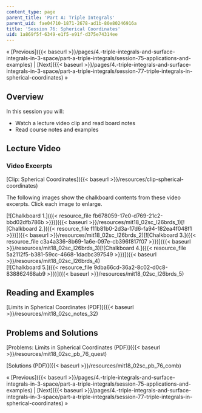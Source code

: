 ```yaml
---
content_type: page
parent_title: 'Part A: Triple Integrals'
parent_uid: fae04710-1871-2678-ad1b-80e80246916a
title: 'Session 76: Spherical Coordinates'
uid: 1a869f5f-6349-e1f5-e91f-d375e74314ee
---
```


« [Previous]({{< baseurl >}}/pages/4.-triple-integrals-and-surface-integrals-in-3-space/part-a-triple-integrals/session-75-applications-and-examples) | [Next]({{< baseurl >}}/pages/4.-triple-integrals-and-surface-integrals-in-3-space/part-a-triple-integrals/session-77-triple-integrals-in-spherical-coordinates) »

Overview
--------

In this session you will:

*   Watch a lecture video clip and read board notes
*   Read course notes and examples

Lecture Video
-------------

### Video Excerpts

[Clip: Spherical Coordinates]({{< baseurl >}}/resources/clip-spherical-coordinates)

The following images show the chalkboard contents from these video excerpts. Click each image to enlarge.

[![Chalkboard 1.]({{< resource_file fb678059-17e0-d769-21c2-bbd02dfb786b >}})]({{< baseurl >}}/resources/mit18_02sc_l26brds_1)[![Chalkboard 2.]({{< resource_file f11b81b0-2d3a-17d6-fa94-182ea4f048f1 >}})]({{< baseurl >}}/resources/mit18_02sc_l26brds_2)[![Chalkboard 3.]({{< resource_file c3a4a336-8b69-1a6e-097e-cb396f817f07 >}})]({{< baseurl >}}/resources/mit18_02sc_l26brds_3)[![Chalkboard 4.]({{< resource_file 5a2112f5-b381-59cc-4668-1dacbc397549 >}})]({{< baseurl >}}/resources/mit18_02sc_l26brds_4)  
[![Chalkboard 5.]({{< resource_file 9dba66cd-36a2-8c02-d0c8-838862468ab9 >}})]({{< baseurl >}}/resources/mit18_02sc_l26brds_5)

Reading and Examples
--------------------

[Limits in Spherical Coordinates (PDF)]({{< baseurl >}}/resources/mit18_02sc_notes_32)

Problems and Solutions
----------------------

[Problems: Limits in Spherical Coordinates (PDF)]({{< baseurl >}}/resources/mit18_02sc_pb_76_quest)

[Solutions (PDF)]({{< baseurl >}}/resources/mit18_02sc_pb_76_comb)

« [Previous]({{< baseurl >}}/pages/4.-triple-integrals-and-surface-integrals-in-3-space/part-a-triple-integrals/session-75-applications-and-examples) | [Next]({{< baseurl >}}/pages/4.-triple-integrals-and-surface-integrals-in-3-space/part-a-triple-integrals/session-77-triple-integrals-in-spherical-coordinates) »